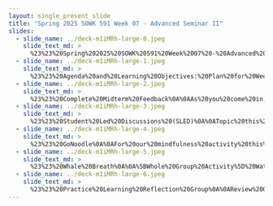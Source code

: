 ```yaml
---
layout: single_present_slide
title: "Spring 2025 SOWK 591 Week 07 - Advanced Seminar II"
slides:
  - slide_name: ../deck-m1iMRh-large-0.jpeg
    slide_text_md: >
      %23%23%20Spring%202025%20SOWK%20591%20Week%2007%20-%20Advanced%20Seminar%20II%0A%0Atitle:%20Spring%202025%20SOWK%20591%20Week%2007%20-%20Advanced%20Seminar%20II%0Adate:%202025-03-06%2014:15:00%0Alocation:%20Heritage%20University%0Atags:%0A%20%20-%20Heritage%20University%0A%20%20-%20MSW%20Program%0A%20%20-%20SOWK%20591%0Apresentation_video:%20%3E%0A%20%20%22%22%0Adescription:%20%3E%0A%0AWeek%20seven%20for%20SOWK%20591%20is%20synchronous,%20with%20class%20on%20Saturday%20(03/08/25).%20Students%20will%20reflect%20on%20their%20practicum%20experience%20in%20their%20journals.%20During%20class,%20we%20will%20have%20a%20student-led%20discussion%20regarding%20an%20the%20planned%20change%20process,%20engage%20in%20mindfulness%20through%20breathing,%20and%20participate%20in%20a%20group%20reflecting%20on%20their%20practice.%20The%20following%20is%20the%20agenda:%0A%0A-%20Midterm%20Feedback%0A-%20SLED:%20Integrated%20Approach%0A-%20Mindfulness%20Activity%0A-%20Practice%20Learning%20Reflection%20Group%0A%0A-%20Complete%20midterm%20feedback%0A-%20SLED:%20Planned%20Change%20Process%0A-%20Mindfulness%20activity%0A-%20Practice%20Learning%20Reflection%20Group%0A%0AThe%20learning%20objectives%20this%20week%20include:%0A%0A-%20Students%20will%20provide%20feedback%20to%20help%20guide%20this%20course.%0A-%20Students%20will%20recognize%20the%20shared%20experiences%20of%20peers%20in%20their%20practicum%20and%20be%20able%20to%20use%20the%20group%20as%20a%20method%20for%20sharing%20and%20problem-solving.%0A-%20Students%20will%20analyze%20their%20practicum%20experience,%20reflecting%20on%20how%20it%20connects%20to%20their%20development%20and%20demonstration%20of%20competence.%0A-%20Students%20will%20actively%20practice%20a%20mindfulness%20activity.%0A-%20Students%20consider%20the%20planned%20change%20process%20and%20how%20that%20can%20be%20implemented.%0A%0A
  - slide_name: ../deck-m1iMRh-large-1.jpeg
    slide_text_md: >
      %23%23%20Agenda%20and%20Learning%20Objectives:%20Plan%20for%20Week%2007%0A%0AThe%20following%20is%20the%20agenda:%0A%0A-%20Midterm%20Feedback%0A-%20SLED:%20Integrated%20Approach%0A-%20Mindfulness%20Activity%0A-%20Practice%20Learning%20Reflection%20Group%0A%0A-%20Complete%20midterm%20feedback%0A-%20SLED:%20Planned%20Change%20Process%0A-%20Mindfulness%20activity%0A-%20Practice%20Learning%20Reflection%20Group%0A%0AThe%20learning%20objectives%20this%20week%20include:%0A%0A-%20Students%20will%20provide%20feedback%20to%20help%20guide%20this%20course.%0A-%20Students%20will%20recognize%20the%20shared%20experiences%20of%20peers%20in%20their%20practicum%20and%20be%20able%20to%20use%20the%20group%20as%20a%20method%20for%20sharing%20and%20problem-solving.%0A-%20Students%20will%20analyze%20their%20practicum%20experience,%20reflecting%20on%20how%20it%20connects%20to%20their%20development%20and%20demonstration%20of%20competence.%0A-%20Students%20will%20actively%20practice%20a%20mindfulness%20activity.%0A-%20Students%20consider%20the%20planned%20change%20process%20and%20how%20that%20can%20be%20implemented.%0A%0A
  - slide_name: ../deck-m1iMRh-large-2.jpeg
    slide_text_md: >
      %23%23%20Complete%20Midterm%20Feedback%0A%0AAs%20you%20come%20in,%20please%20complete%20both%20surveys%0A%0A%5BWhole%20Group%20Activity%5D%20Have%20QR%20code%20on%20the%20board%20so%20people%20can%20complete%20as%20they%20are%20getting%20settled.%0A%0A%0A-%20%5BSOWK%20591%20Survey%5D(https://p17.courseval.net/etw/ets/et.asp%3FCFNK%3DF8FBDD32-CE16-465F-BAC1-5BED0E3A2922%26nxappid%3DHU2%26nxmid%3DGetSurveyForm%26wsedrq%3DD0KEKJ8316)%20%20%0A-%20%5BSOWK%20596%20Survey%5D(https://p17.courseval.net/etw/ets/et.asp%3FCFNK%3DF8FBDD32-CE16-465F-BAC1-5BED0E3A2922%26nxappid%3DHU2%26nxmid%3DGetSurveyForm%26wsedrq%3DD0KEKJA318)%20(consider%20site%20visits%20and%20learning%20contracts)%0A%0ALinks%20can%20also%20be%20found%20on%20MyHeritage%0A%0A
  - slide_name: ../deck-m1iMRh-large-3.jpeg
    slide_text_md: >
      %23%23%20Student%20Led%20Discussions%20(SLED)%0A%0ATopic%20this%20week%20is%20**Planned%20Change%20Approach**%0A%0A%5BWhole%20Group%20Activity%5D%20Give%20selected%20students%20opportunity%20to%20facilitate%20presentation/discussion%20regarding%20topic.%0A%0A
  - slide_name: ../deck-m1iMRh-large-4.jpeg
    slide_text_md: >
      %23%23%20GoNoodle%0A%0AFor%20our%20mindfulness%20activity%20this%20week,%20I%20am%20sharing%20an%20example%20of%20a%20%5BGoNoodle%20video%5D(https://www.gonoodle.com),%20%20%5BWhale%20Breath%5D(https://www.gonoodle.com/videos/ywe97w/whale-breath).%20If%20you%20work%20in%20elementary%20they%20have%20a%20lot%20of%20different%20kinds%20of%20activities%20that%20can%20be%20helpful%20to%20use%20with%20students.%20There%20are%20many%20breathing%20exercises,%20as%20well%20as%20energizing%20exercises%20(e.g.,%20brainercise,%20guided%20dance),%20and%20purposeful%20movement%20(stretching%20and%20exercises).%20When%20I%20was%20at%20the%20school%20district%20and%20at%20Children's%20Day%20center%20staff%20used%20these%20with%20our%20behavior%20students%20during%20class%20sometimes.%0A%0A
  - slide_name: ../deck-m1iMRh-large-5.jpeg
    slide_text_md: >
      %23%23%20Whale%20Breath%0A%0A%5BWhole%20Group%20Activity%5D%20Watch%20the%20video%20%0A%0A%5BWhale%20Breath%5D(https://www.gonoodle.com/videos/ywe97w/whale-breath)%0A%0A
  - slide_name: ../deck-m1iMRh-large-6.jpeg
    slide_text_md: >
      %23%23%20Practice%20Learning%20Reflection%20Group%0A%0AReview%20Group%20Norms:%0A%0A-%20We%20will%20be%20respectful%20of%20each%20other%0A-%20We%20will%20approach%20our%20dialog%20with%20an%20open%20mind%0A-%20We%20will%20engage%20and%20fully%20participate%0A-%20We%20will%20keep%20our%20client's%20information%20confidential%0A%0A**Group%20Check-in%20Question**:%0AWhat%20is%20something%20you%20are%20doing%20to%20take%20care%20of%20yourself%3F%0A%0A**Practicum%20Discussion**:%20%0A%0ADiscuss%20any%20of%20the%20following:%0A%0A-%20Discuss%20things%20going%20on%20at%20your%20practicums.%0A-%20Explore%20client%20needs%20and%20group%20problem-solving.%0A-%20Share%20about%20the%20work%20you%20are%20doing%20with%20your%20clients.%0A%0A
---
```

